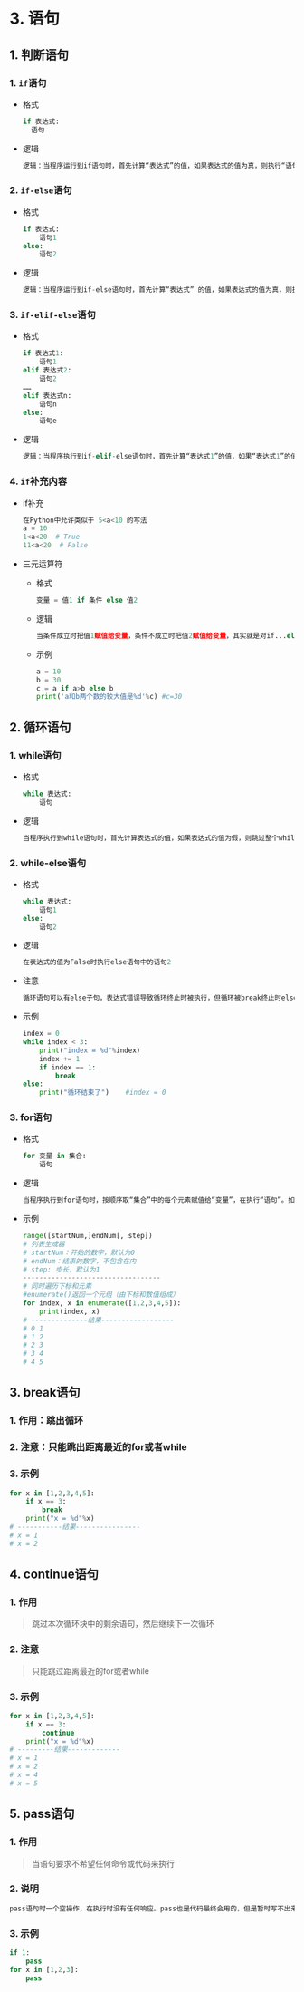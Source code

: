 # 3. 语句

## 1. 判断语句

### 1. `if`语句

+ 格式

  ```python
  if 表达式:
  	语句
  ```

+ 逻辑

  ```python
  逻辑：当程序运行到if语句时，首先计算“表达式”的值，如果表达式的值为真，则执行“语句”，如果表达式的值为假，则结束if语句，继续向下执行
  ```

### 2. `if-else`语句

+ 格式

  ```python
  if 表达式:
      语句1
  else:
      语句2
  ```

+ 逻辑

  ```python
  逻辑：当程序运行到if-else语句时，首先计算“表达式” 的值，如果表达式的值为真，则执行“语句1”，如果表达式的值为假，则执行“语句2”
  ```

### 3. `if-elif-else`语句

+ 格式

  ```python
  if 表达式1:
      语句1
  elif 表达式2:
      语句2
  ……
  elif 表达式n:
      语句n
  else:
      语句e
  ```

+ 逻辑

  ```python
  逻辑：当程序执行到if-elif-else语句时，首先计算“表达式1”的值，如果“表达式1”的值为真，则执行“语句1”，执行完“语句1”则结束整个if-elif-else语句继续向下执行。如果“表达式1”的值为假，则计算“表达式2”的值，如果“表达式2”的值为真，则执行“语句2”，执行完“语句2”则结束整个if-elif-else语句继续向下执行。如果“表达式2”的值为假，则计算“表达式3”的值。如此进行下去，直到某个表达式的值为真为止。如果所有的表达式都为假，且有else语句则执行“语句e”
  ```

### 4. `if`补充内容

+ if补充

  ```python
  在Python中允许类似于 5<a<10 的写法         
  a = 10
  1<a<20  # True
  11<a<20  # False
  ```

+ 三元运算符

  + 格式

    ```python
    变量 = 值1 if 条件 else 值2
    ```

  + 逻辑

    ```python
    当条件成立时把值1赋值给变量，条件不成立时把值2赋值给变量，其实就是对if...else 语句的一种简写。
    ```

  + 示例

    ```python
    a = 10
    b = 30
    c = a if a>b else b
    print('a和b两个数的较大值是%d'%c) #c=30
    ```

## 2. 循环语句

### 1. while语句

+ 格式

  ```python
  while 表达式:
      语句
  ```

+ 逻辑

  ```python
  当程序执行到while语句时，首先计算表达式的值，如果表达式的值为假，则跳过整个while语句继续向下执行。如果表达式的值为真，则执行语句，执行完语句再计算表达式的值。如果表达式的值为假，则跳过整个while语句继续向下执行。如果表达式的值为真，则执行语句，执行完语句在计算表达式的值，如此循环往复直到表达式的值为假才停止。
  ```

### 2. while-else语句

+ 格式

  ```python
  while 表达式:
      语句1
  else:
      语句2 
  ```

+ 逻辑

  ```python
  在表达式的值为False时执行else语句中的语句2
  ```

+ 注意

  ```python
  循环语句可以有else子句，表达式错误导致循环终止时被执行，但循环被break终止时else语句不执行
  ```

+ 示例

  ```python
  index = 0
  while index < 3:
      print("index = %d"%index)
      index += 1
      if index == 1:
          break
  else:
      print("循环结束了")	#index = 0
  ```

### 3. for语句

+ 格式

  ```python
  for 变量 in 集合:
      语句
  ```

+ 逻辑

  ```python
  当程序执行到for语句时，按顺序取“集合”中的每个元素赋值给“变量”，在执行“语句”。如此循环往复，直到取完集合中的元素为止。
  ```

+ 示例

  ```python
  range([startNum,]endNum[, step])
  # 列表生成器
  # startNum：开始的数字，默认为0
  # endNum：结束的数字，不包含在内
  # step: 步长，默认为1
  ----------------------------------
  # 同时遍历下标和元素
  #enumerate()返回一个元组（由下标和数值组成）
  for index, x in enumerate([1,2,3,4,5]):
      print(index, x)
  # --------------结果------------------
  # 0 1
  # 1 2
  # 2 3
  # 3 4
  # 4 5
  ```

## 3. break语句

### 1. 作用：跳出循环

### 2. 注意：只能跳出距离最近的for或者while

### 3. 示例

```python 
for x in [1,2,3,4,5]:
    if x == 3:
        break
    print("x = %d"%x)
# -----------结果----------------
# x = 1
# x = 2
```

## 4. continue语句

### 1. 作用

>  跳过本次循环块中的剩余语句，然后继续下一次循环

### 2. 注意

> 只能跳过距离最近的for或者while

### 3. 示例

```python
for x in [1,2,3,4,5]:
    if x == 3:
        continue
    print("x = %d"%x)
# ---------结果-------------
# x = 1
# x = 2
# x = 4
# x = 5
```

## 5. pass语句

### 1. 作用

> 当语句要求不希望任何命令或代码来执行

### 2. 说明

```python
pass语句时一个空操作，在执行时没有任何响应。pass也是代码最终会用的，但是暂时写不出来，使用在 if语句、while语句、for语句、函数、类等位置
```

### 3. 示例

```python
if 1:
    pass
for x in [1,2,3]:
    pass
```



